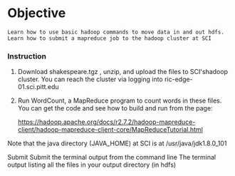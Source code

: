 # Objective

    Learn how to use basic hadoop commands to move data in and out hdfs.
    Learn how to submit a mapreduce job to the hadoop cluster at SCI

### Instruction

1. Download  shakespeare.tgz , unzip, and upload the files to SCI'shadoop cluster. You can reach the cluster via logging into ric-edge-01.sci.pitt.edu
2. Run WordCount, a MapReduce program to count words in these files. You can get the code and see how to build and run from the page:
    
    https://hadoop.apache.org/docs/r2.7.2/hadoop-mapreduce-client/hadoop-mapreduce-client-core/MapReduceTutorial.html

Note that the java directory (JAVA_HOME) at SCI is at /usr/java/jdk1.8.0_101

Submit
    Submit the terminal output from the command line
    The terminal output listing all the files in your output directory (in hdfs) 

